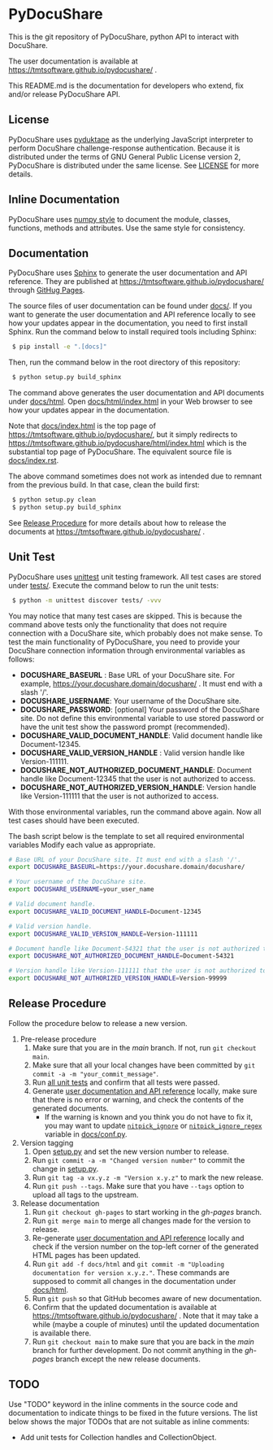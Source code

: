 # PyDocuShare

This is the git repository of PyDocuShare, python API to interact with DocuShare.

The user documentation is available at https://tmtsoftware.github.io/pydocushare/ .

This README.md is the documentation for developers who extend, fix and/or release PyDocuShare API.

## License

PyDocuShare uses [pyduktape](https://github.com/stefano/pyduktape) as the underlying JavaScript interpreter to perform DocuShare challenge-response authentication. Because it is distributed under the terms of GNU General Public License version 2, PyDocuShare is distributed under the same license. See [LICENSE](LICENSE) for more details.

## Inline Documentation

PyDocuShare uses [numpy style](https://numpydoc.readthedocs.io/en/latest/format.html#docstring-standard) to document the module, classes, functions, methods and attributes. Use the same style for consistency.

## Documentation

PyDocuShare uses [Sphinx](https://www.sphinx-doc.org/) to generate the user documentation and API reference. They are published at https://tmtsoftware.github.io/pydocushare/ through [GitHug Pages](https://pages.github.com/).

The source files of user documentation can be found under [docs/](docs/). If you want to generate the user documentation and API reference locally to see how your updates appear in the documentation, you need to first install Sphinx. Run the command below to install required tools including Sphinx:

```bash
 $ pip install -e ".[docs]"
```

Then, run the command below in the root directory of this repository:

```bash
 $ python setup.py build_sphinx
```

The command above generates the user documentation and API documents under [docs/html](docs/html/). Open [docs/html/index.html](docs/html/index.html) in your Web browser to see how your updates appear in the documentation.

Note that [docs/index.html](docs/index.html) is the top page of https://tmtsoftware.github.io/pydocushare/, but it simply redirects to https://tmtsoftware.github.io/pydocushare/html/index.html which is the substantial top page of PyDocuShare. The equivalent source file is [docs/index.rst](docs/index.rst).

The above command sometimes does not work as intended due to remnant from the previous build. In that case, clean the build first:

```bash
 $ python setup.py clean
 $ python setup.py build_sphinx
```

See [Release Procedure](#release-procedure) for more details about how to release the documents at https://tmtsoftware.github.io/pydocushare/ .

## Unit Test

PyDocuShare uses [unittest](https://docs.python.org/3/library/unittest.html) unit testing framework. All test cases are stored under [tests/](tests/). Execute the command below to run the unit tests:

```bash
 $ python -m unittest discover tests/ -vvv
```

You may notice that many test cases are skipped. This is because the command above tests only the functionality that does not require connection with a DocuShare site, which probably does not make sense. To test the main functionality of PyDocuShare, you need to provide your DocuShare connection information through environmental variables as follows:

 * **DOCUSHARE_BASEURL** : Base URL of your DocuShare site. For example, https://your.docushare.domain/docushare/ . It must end with a slash '/'.
 * **DOCUSHARE_USERNAME**: Your username of the DocuShare site.
 * **DOCUSHARE_PASSWORD**: [optional] Your password of the DocuShare site. Do not define this environmental variable to use stored password or have the unit test show the password prompt (recommended).
 * **DOCUSHARE_VALID_DOCUMENT_HANDLE**: Valid document handle like Document-12345.
 * **DOCUSHARE_VALID_VERSION_HANDLE** : Valid version handle like Version-111111.
 * **DOCUSHARE_NOT_AUTHORIZED_DOCUMENT_HANDLE**: Document handle like Document-12345 that the user is not authorized to access.
 * **DOCUSHARE_NOT_AUTHORIZED_VERSION_HANDLE**: Version handle like Version-111111 that the user is not authorized to access.

With those environmental variables, run the command above again. Now all test cases should have been executed.

The bash script below is the template to set all required environmental variables Modify each value as appropriate.

```bash
# Base URL of your DocuShare site. It must end with a slash '/'.
export DOCUSHARE_BASEURL=https://your.docushare.domain/docushare/

# Your username of the DocuShare site.
export DOCUSHARE_USERNAME=your_user_name

# Valid document handle.
export DOCUSHARE_VALID_DOCUMENT_HANDLE=Document-12345

# Valid version handle.
export DOCUSHARE_VALID_VERSION_HANDLE=Version-111111

# Document handle like Document-54321 that the user is not authorized to access.
export DOCUSHARE_NOT_AUTHORIZED_DOCUMENT_HANDLE=Document-54321

# Version handle like Version-111111 that the user is not authorized to access.
export DOCUSHARE_NOT_AUTHORIZED_VERSION_HANDLE=Version-99999
```

## Release Procedure

Follow the procedure below to release a new version.

 1. Pre-release procedure
    1. Make sure that you are in the _main_ branch. If not, run `git checkout main`.
    2. Make sure that all your local changes have been committed by `git commit -a -m "your_commit_message"`.
    3. Run [all unit tests](#unit-test) and confirm that all tests were passed.
    4. Generate [user documentation and API reference](#documentation) locally, make sure that there is no error or warning, and check the contents of the generated documents.
       * If the warning is known and you think you do not have to fix it, you may want to update [`nitpick_ignore`](https://www.sphinx-doc.org/en/master/usage/configuration.html?highlight=nitpick_ignore#confval-nitpick_ignore) or [`nitpick_ignore_regex`](https://www.sphinx-doc.org/en/master/usage/configuration.html?highlight=nitpick_ignore#confval-nitpick_ignore_regex) variable in [docs/conf.py](docs/conf.py). 
 2. Version tagging
    1. Open [setup.py](setup.py) and set the new version number to release.
    2. Run `git commit -a -m "Changed version number"` to commit the change in [setup.py](setup.py).
    3. Run `git tag -a vx.y.z -m "Version x.y.z"` to mark the new release.
    4. Run `git push --tags`. Make sure that you have `--tags` option to upload all tags to the upstream.
 3. Release documentation
    1. Run `git checkout gh-pages` to start working in the _gh-pages_ branch.
    2. Run `git merge main` to merge all changes made for the version to release.
    3. Re-generate [user documentation and API reference](#documentation) locally and check if the version number on the top-left corner of the generated HTML pages has been updated.
    4. Run `git add -f docs/html` and `git commit -m "Uploading documentation for version x.y.z."`. These commands are supposed to commit all changes in the documentation under [docs/html](docs/html).
    5. Run `git push` so that GitHub becomes aware of new documentation.
    6. Confirm that the updated documentation is available at https://tmtsoftware.github.io/pydocushare/ . Note that it may take a while (maybe a couple of minutes) until the updated documentation is available there.
    7. Run `git checkout main` to make sure that you are back in the _main_ branch for further development. Do not commit anything  in the _gh-pages_ branch except the new release documents.

## TODO

Use "TODO" keyword in the inline comments in the source code and documentation to indicate things to be fixed in the future versions. The list below shows the major TODOs that are not suitable as inline comments:

 * Add unit tests for Collection handles and CollectionObject.
